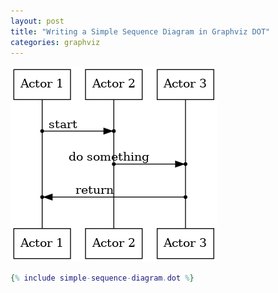 ```yaml
---
layout: post
title: "Writing a Simple Sequence Diagram in Graphviz DOT"
categories: graphviz
---
```


![Rendered graph](/assets/simple-sequence-diagram.png)

```dot
{% include simple-sequence-diagram.dot %}
```
